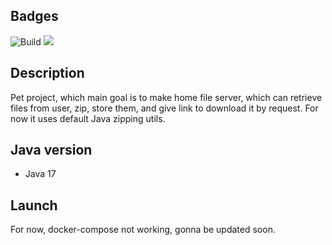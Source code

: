 ## Badges

![Build](https://github.com/tre3p/home-fileserver/actions/workflows/build.yml/badge.svg)
<a href="https://codeclimate.com/github/tre3p/home-fileserver/maintainability"><img src="https://api.codeclimate.com/v1/badges/d1d0ffd23c3814c5a71a/maintainability" /></a>

## Description

Pet project, which main goal is to make home file server, which can retrieve files from user, zip, store them, and give link to download it by request. For now it uses default Java zipping utils.

## Java version

* Java 17

## Launch

For now, docker-compose not working, gonna be updated soon.
